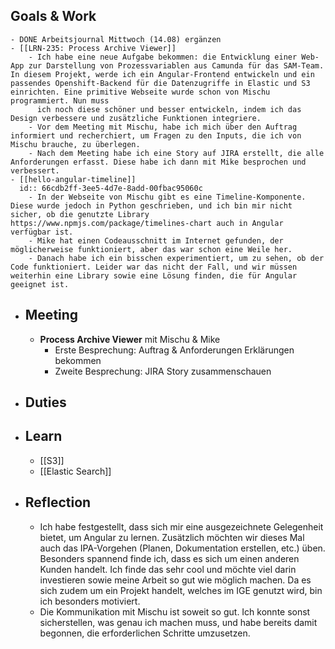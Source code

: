 ## Goals & Work
	- DONE Arbeitsjournal Mittwoch (14.08) ergänzen
	- [[LRN-235: Process Archive Viewer]]
		- Ich habe eine neue Aufgabe bekommen: die Entwicklung einer Web-App zur Darstellung von Prozessvariablen aus Camunda für das SAM-Team. In diesem Projekt, werde ich ein Angular-Frontend entwickeln und ein passendes Openshift-Backend für die Datenzugriffe in Elastic und S3 einrichten. Eine primitive Webseite wurde schon von Mischu programmiert. Nun muss 
		  ich noch diese schöner und besser entwickeln, indem ich das Design verbessere und zusätzliche Funktionen integriere.
		- Vor dem Meeting mit Mischu, habe ich mich über den Auftrag informiert und recherchiert, um Fragen zu den Inputs, die ich von Mischu brauche, zu überlegen.
		- Nach dem Meeting habe ich eine Story auf JIRA erstellt, die alle Anforderungen erfasst. Diese habe ich dann mit Mike besprochen und verbessert.
	- [[hello-angular-timeline]]
	  id:: 66cdb2ff-3ee5-4d7e-8add-00fbac95060c
		- In der Webseite von Mischu gibt es eine Timeline-Komponente. Diese wurde jedoch in Python geschrieben, und ich bin mir nicht sicher, ob die genutzte Library  https://www.npmjs.com/package/timelines-chart auch in Angular verfügbar ist.
		- Mike hat einen Codeausschnitt im Internet gefunden, der möglicherweise funktioniert, aber das war schon eine Weile her.
		- Danach habe ich ein bisschen experimentiert, um zu sehen, ob der Code funktioniert. Leider war das nicht der Fall, und wir müssen weiterhin eine Library sowie eine Lösung finden, die für Angular geeignet ist.
- ## Meeting
	- **Process Archive Viewer** mit Mischu & Mike
		- Erste Besprechung: Auftrag & Anforderungen Erklärungen bekommen
		- Zweite Besprechung: JIRA Story zusammenschauen
- ## Duties
- ## Learn
	- [[S3]]
	- [[Elastic Search]]
- ## Reflection
	- Ich habe festgestellt, dass sich mir eine ausgezeichnete Gelegenheit bietet, um Angular zu lernen. Zusätzlich möchten wir dieses Mal auch das IPA-Vorgehen (Planen, Dokumentation erstellen, etc.) üben. Besonders spannend finde ich, dass es sich um einen anderen Kunden handelt. Ich finde das sehr cool und möchte viel darin investieren sowie meine Arbeit so gut wie möglich machen. Da es sich zudem um ein Projekt handelt, welches im IGE genutzt wird, bin ich besonders motiviert.
	- Die Kommunikation mit Mischu ist soweit so gut. Ich konnte sonst sicherstellen, was genau ich machen muss, und habe bereits damit begonnen, die erforderlichen Schritte umzusetzen.